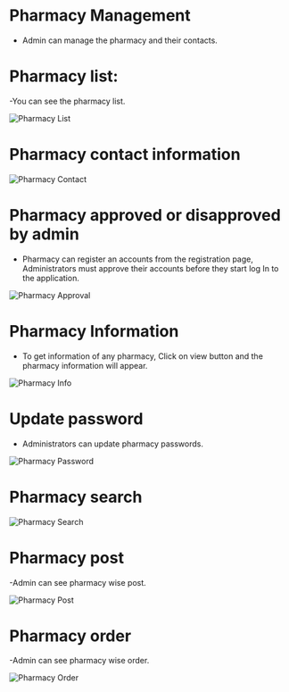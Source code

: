 # Pharmacy Management

- Admin can manage the pharmacy and their contacts.

# Pharmacy list:

-You can see the pharmacy list.

![Pharmacy List](/screenshots/pharmacylist.png)

# Pharmacy contact information

![Pharmacy Contact](/screenshots/Picture4.png)

# Pharmacy approved or disapproved by admin

- Pharmacy can register an accounts from the registration page, Administrators must approve their accounts before they start log In to the application.

![Pharmacy Approval](/screenshots/approve-pharmacy.png)

# Pharmacy Information

- To get information of any pharmacy, Click on view button and the pharmacy information will appear.

![Pharmacy Info](/screenshots/pharmacy-info.png)

# Update password

- Administrators can update pharmacy passwords.

![Pharmacy Password](/screenshots/pharmacy-password.png)

# Pharmacy search

![Pharmacy Search](/screenshots/search.png)

# Pharmacy post

-Admin can see pharmacy wise post.

![Pharmacy Post](/screenshots/pharmacy-post.png)

# Pharmacy order

-Admin can see pharmacy wise order.

![Pharmacy Order](/screenshots/pharmacy-order.png)
